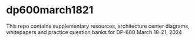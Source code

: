 # dp600march1821
This repo contains supplementary resources, architecture center diagrams, whitepapers and practice question banks for DP-600 March 18-21, 2024
